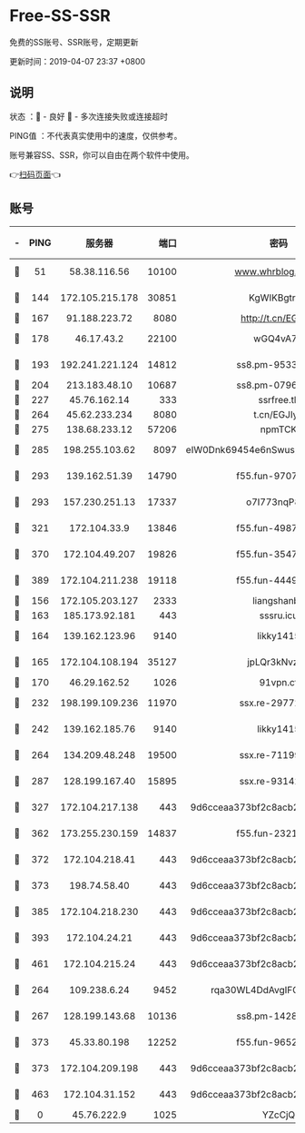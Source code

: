 # Free-SS-SSR

免费的SS账号、SSR账号，定期更新

更新时间：2019-04-07 23:37 +0800

## 说明

状态     ：🙂 - 良好 🙁 - 多次连接失败或连接超时

PING值   ：不代表真实使用中的速度，仅供参考。

账号兼容SS、SSR，你可以自由在两个软件中使用。

👉[扫码页面](https://liesauer.github.io/Free-SS-SSR/)👈

## 账号

|-|PING|服务器|端口|密码|加密方式|区域|
|:----:|:----:|:-----:|-----:|:----:|:----:|:----:|
|🙂|51|58.38.116.56|10100|www.whrblog.online|aes-256-cfb|CN|
|🙂|144|172.105.215.178|30851|KgWIKBgtrjzT|aes-256-cfb|JP|
|🙂|167|91.188.223.72|8080|http://t.cn/EGJIyrl|rc4-md5|RU|
|🙂|178|46.17.43.2|22100|wGQ4vA7D|aes-256-gcm|RU|
|🙂|193|192.241.221.124|14812|ss8.pm-95331690|aes-256-cfb|US|
|🙂|204|213.183.48.10|10687|ss8.pm-07968804|rc4-md5|RU|
|🙂|227|45.76.162.14|333|ssrfree.tk|rc4|SG|
|🙂|264|45.62.233.234|8080|t.cn/EGJIyrl|rc4-md5|CA|
|🙂|275|138.68.233.12|57206|npmTCK|rc4-md5|US|
|🙂|285|198.255.103.62|8097|eIW0Dnk69454e6nSwuspv9DmS201tQ0D|aes-256-cfb|US|
|🙂|293|139.162.51.39|14790|f55.fun-97070038|aes-256-cfb|SG|
|🙂|293|157.230.251.13|17337|o7I773nqP8ug|aes-256-cfb|SG|
|🙂|321|172.104.33.9|13846|f55.fun-49871039|aes-256-cfb|SG|
|🙂|370|172.104.49.207|19826|f55.fun-35476312|aes-256-cfb|SG|
|🙂|389|172.104.211.238|19118|f55.fun-44497695|aes-256-cfb|US|
|🙂|156|172.105.203.127|2333|liangshanbo|chacha20|JP|
|🙂|163|185.173.92.181|443|sssru.icu|rc4-md5|RU|
|🙂|164|139.162.123.96|9140|likky1415|aes-256-cfb|JP|
|🙂|165|172.104.108.194|35127|jpLQr3kNvzJG|aes-256-cfb|JP|
|🙂|170|46.29.162.52|1026|91vpn.cf|rc4-md5|RU|
|🙂|232|198.199.109.236|11970|ssx.re-29772885|aes-256-cfb|US|
|🙂|242|139.162.185.76|9140|likky1415|aes-256-cfb|DE|
|🙂|264|134.209.48.248|19500|ssx.re-71199859|aes-256-cfb|US|
|🙂|287|128.199.167.40|15895|ssx.re-93142240|aes-256-cfb|SG|
|🙂|327|172.104.217.138|443|9d6cceaa373bf2c8acb22e60b6a58be6|aes-256-cfb|US|
|🙂|362|173.255.230.159|14837|f55.fun-23212230|aes-256-cfb|US|
|🙂|372|172.104.218.41|443|9d6cceaa373bf2c8acb22e60b6a58be6|aes-256-cfb|US|
|🙂|373|198.74.58.40|443|9d6cceaa373bf2c8acb22e60b6a58be6|aes-256-cfb|US|
|🙂|385|172.104.218.230|443|9d6cceaa373bf2c8acb22e60b6a58be6|aes-256-cfb|US|
|🙂|393|172.104.24.21|443|9d6cceaa373bf2c8acb22e60b6a58be6|aes-256-cfb|US|
|🙂|461|172.104.215.24|443|9d6cceaa373bf2c8acb22e60b6a58be6|aes-256-cfb|US|
|🙁|264|109.238.6.24|9452|rqa30WL4DdAvgIFG6Fs3znzTa|aes-256-cfb|FR|
|🙁|267|128.199.143.68|10136|ss8.pm-14281446|aes-256-cfb|SG|
|🙁|373|45.33.80.198|12252|f55.fun-96521268|aes-256-cfb|US|
|🙁|373|172.104.209.198|443|9d6cceaa373bf2c8acb22e60b6a58be6|aes-256-cfb|US|
|🙁|463|172.104.31.152|443|9d6cceaa373bf2c8acb22e60b6a58be6|aes-256-cfb|US|
|🙁|0|45.76.222.9|1025|YZcCjQ|rc4-md5|JP|
